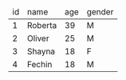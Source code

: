 <table>
    <thead>
        <tr>
            <td>id</td>
            <td>name</td>
            <td>age</td>
            <td>gender</td>
        </tr>
    </thead>
    <tbody>
        <tr>
            <td>1</td>
            <td>Roberta</td>
            <td>39</td>
            <td>M</td>
        </tr>
        <tr>
            <td>2</td>
            <td>Oliver</td>
            <td>25</td>
            <td>M</td>
        </tr>
        <tr>
            <td>3</td>
            <td>Shayna</td>
            <td>18</td>
            <td>F</td>
        </tr>
        <tr>
            <td>4</td>
            <td>Fechin</td>
            <td>18</td>
            <td>M</td>
        </tr>
    </tbody>
</table>
